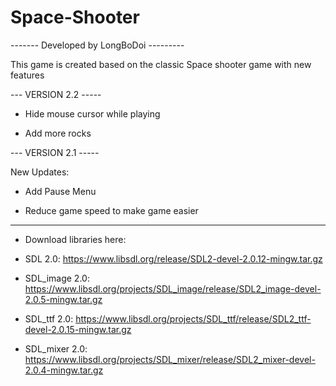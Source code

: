 # Space-Shooter

------- Developed by LongBoDoi ---------

This game is created based on the classic Space shooter game with new features

--- VERSION 2.2 -----

- Hide mouse cursor while playing

- Add more rocks

--- VERSION 2.1 -----

New Updates:

- Add Pause Menu

- Reduce game speed to make game easier

------------------------------------------

* Download libraries here:

- SDL 2.0: https://www.libsdl.org/release/SDL2-devel-2.0.12-mingw.tar.gz

- SDL_image 2.0: https://www.libsdl.org/projects/SDL_image/release/SDL2_image-devel-2.0.5-mingw.tar.gz

- SDL_ttf 2.0: https://www.libsdl.org/projects/SDL_ttf/release/SDL2_ttf-devel-2.0.15-mingw.tar.gz

- SDL_mixer 2.0: https://www.libsdl.org/projects/SDL_mixer/release/SDL2_mixer-devel-2.0.4-mingw.tar.gz